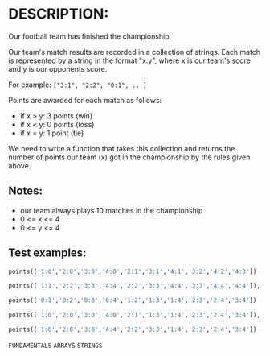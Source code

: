 # DESCRIPTION:

Our football team has finished the championship.

Our team's match results are recorded in a collection of strings. Each match is represented by a string in the format "x:y", where x is our team's score and y is our opponents score.

For example: `["3:1", "2:2", "0:1", ...]`

Points are awarded for each match as follows:

- if x > y: 3 points (win)
- if x < y: 0 points (loss)
- if x = y: 1 point (tie)

We need to write a function that takes this collection and returns the number of points our team (x) got in the championship by the rules given above.

## Notes:

- our team always plays 10 matches in the championship
- 0 <= x <= 4
- 0 <= y <= 4

## Test examples:

```python
points(['1:0','2:0','3:0','4:0','2:1','3:1','4:1','3:2','4:2','4:3']) -> 30

points(['1:1','2:2','3:3','4:4','2:2','3:3','4:4','3:3','4:4','4:4']), 10

points(['0:1','0:2','0:3','0:4','1:2','1:3','1:4','2:3','2:4','3:4']) -> 0

points(['1:0','2:0','3:0','4:0','2:1','1:3','1:4','2:3','2:4','3:4']), 15

points(['1:0','2:0','3:0','4:4','2:2','3:3','1:4','2:3','2:4','3:4']) -> 12
```


`FUNDAMENTALS` `ARRAYS` `STRINGS`
